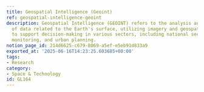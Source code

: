 ```yaml
---
title: Geospatial Intelligence (Geoint)
ref: geospatial-intelligence-geoint
description: Geospatial Intelligence (GEOINT) refers to the analysis and interpretation
  of data related to the Earth's surface, utilizing imagery and geospatial information
  to support decision-making in various sectors, including national security, environmental
  monitoring, and urban planning.
notion_page_id: 214d6625-c679-8069-a5ef-e5eb91d833a9
exported_at: '2025-06-16T14:23:25.603685+00:00'
tags:
- Research
category:
- Space & Technology
id: GL164
---
```


